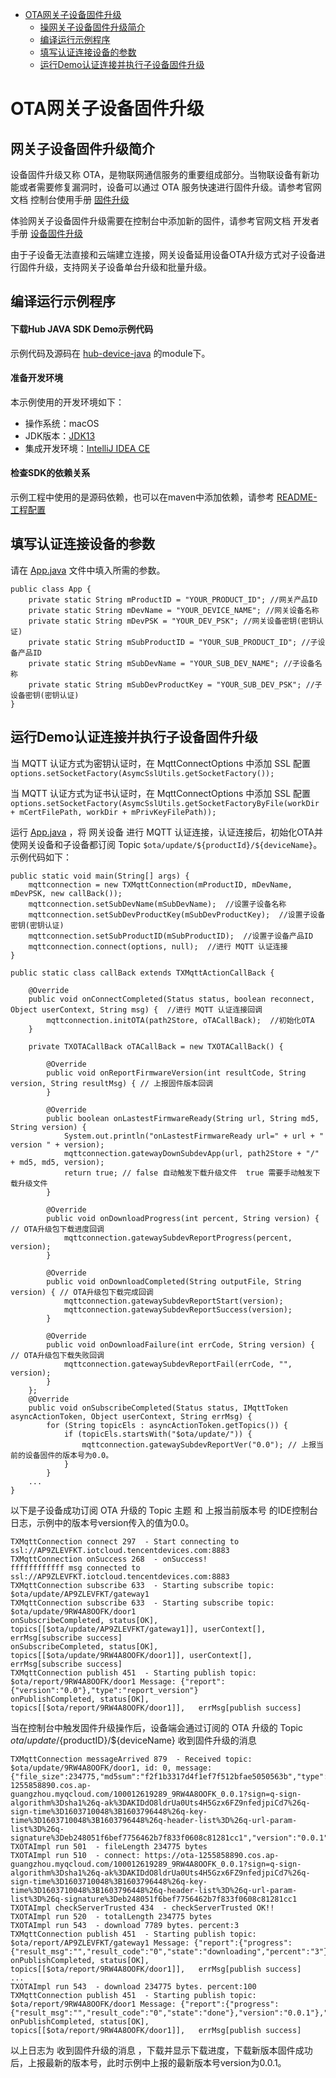 * [OTA网关子设备固件升级](#OTA网关子设备固件升级)
  * [操网关子设备固件升级简介](#网关子设备固件升级简介)
  * [编译运行示例程序](#编译运行示例程序)
  * [填写认证连接设备的参数](#填写认证连接设备的参数)
  * [运行Demo认证连接并执行子设备固件升级](#运行Demo认证连接并执行子设备固件升级)

# OTA网关子设备固件升级
## 网关子设备固件升级简介

设备固件升级又称 OTA，是物联网通信服务的重要组成部分。当物联设备有新功能或者需要修复漏洞时，设备可以通过 OTA 服务快速进行固件升级。请参考官网文档 控制台使用手册 [固件升级](https://cloud.tencent.com/document/product/634/14673)

体验网关子设备固件升级需要在控制台中添加新的固件，请参考官网文档 开发者手册 [设备固件升级](https://cloud.tencent.com/document/product/634/14674)

由于子设备无法直接和云端建立连接，网关设备延用设备OTA升级方式对子设备进行固件升级，支持网关子设备单台升级和批量升级。

## 编译运行示例程序

#### 下载Hub JAVA SDK Demo示例代码

示例代码及源码在 [hub-device-java](../../hub-device-java) 的module下。

#### 准备开发环境

本示例使用的开发环境如下：

* 操作系统：macOS
* JDK版本：[JDK13](https://www.oracle.com/java/technologies/javase-jdk13-downloads.html)
* 集成开发环境：[IntelliJ IDEA CE](https://www.jetbrains.com/idea/)

#### 检查SDK的依赖关系

示例工程中使用的是源码依赖，也可以在maven中添加依赖，请参考 [README-工程配置](../../hub-device-java/README.md#工程配置)

## 填写认证连接设备的参数

请在 [App.java](../../hub-device-java/src/main/java/com/tencent/iot/hub/device/java/App.java) 文件中填入所需的参数。
```
public class App {
    private static String mProductID = "YOUR_PRODUCT_ID"; //网关产品ID
	private static String mDevName = "YOUR_DEVICE_NAME"; //网关设备名称
	private static String mDevPSK = "YOUR_DEV_PSK"; //网关设备密钥(密钥认证)
	private static String mSubProductID = "YOUR_SUB_PRODUCT_ID"; //子设备产品ID
	private static String mSubDevName = "YOUR_SUB_DEV_NAME"; //子设备名称
	private static String mSubDevProductKey = "YOUR_SUB_DEV_PSK"; //子设备密钥(密钥认证)
}
```

## 运行Demo认证连接并执行子设备固件升级

当 MQTT 认证方式为密钥认证时，在 MqttConnectOptions 中添加 SSL 配置 `options.setSocketFactory(AsymcSslUtils.getSocketFactory());`

当 MQTT 认证方式为证书认证时，在 MqttConnectOptions 中添加 SSL 配置 `options.setSocketFactory(AsymcSslUtils.getSocketFactoryByFile(workDir + mCertFilePath, workDir + mPrivKeyFilePath));`

运行 [App.java](../../hub-device-java/src/main/java/com/tencent/iot/hub/device/java/App.java) ，将 网关设备 进行 MQTT 认证连接，认证连接后，初始化OTA并使网关设备和子设备都订阅 Topic `$ota/update/${productId}/${deviceName}`。示例代码如下：

```
public static void main(String[] args) {
    mqttconnection = new TXMqttConnection(mProductID, mDevName, mDevPSK, new callBack());
    mqttconnection.setSubDevName(mSubDevName);  //设置子设备名称
    mqttconnection.setSubDevProductKey(mSubDevProductKey);  //设置子设备密钥(密钥认证)
    mqttconnection.setSubProductID(mSubProductID);  //设置子设备产品ID
    mqttconnection.connect(options, null);  //进行 MQTT 认证连接
}

public static class callBack extends TXMqttActionCallBack {

    @Override
    public void onConnectCompleted(Status status, boolean reconnect, Object userContext, String msg) {  //进行 MQTT 认证连接回调
        mqttconnection.initOTA(path2Store, oTACallBack);  //初始化OTA
    }

    private TXOTACallBack oTACallBack = new TXOTACallBack() {

        @Override
        public void onReportFirmwareVersion(int resultCode, String version, String resultMsg) { // 上报固件版本回调
        }

        @Override
        public boolean onLastestFirmwareReady(String url, String md5, String version) {
        	System.out.println("onLastestFirmwareReady url=" + url + " version " + version);
        	mqttconnection.gatewayDownSubdevApp(url, path2Store + "/" + md5, md5, version);
        	return true; // false 自动触发下载升级文件  true 需要手动触发下载升级文件
        }

        @Override
        public void onDownloadProgress(int percent, String version) { // OTA升级包下载进度回调
        	mqttconnection.gatewaySubdevReportProgress(percent, version);
        }

        @Override
        public void onDownloadCompleted(String outputFile, String version) { // OTA升级包下载完成回调
        	mqttconnection.gatewaySubdevReportStart(version);
        	mqttconnection.gatewaySubdevReportSuccess(version);
        }

        @Override
        public void onDownloadFailure(int errCode, String version) { // OTA升级包下载失败回调
        	mqttconnection.gatewaySubdevReportFail(errCode, "", version);
        }
    };
    @Override
    public void onSubscribeCompleted(Status status, IMqttToken asyncActionToken, Object userContext, String errMsg) {
        for (String topicEls : asyncActionToken.getTopics()) {
            if (topicEls.startsWith("$ota/update/")) {
                mqttconnection.gatewaySubdevReportVer("0.0"); // 上报当前的设备固件的版本号为0.0。
            }
        }
    ...
}
```

以下是子设备成功订阅 OTA 升级的 Topic 主题 和 上报当前版本号 的IDE控制台日志，示例中的版本号version传入的值为0.0。

```
TXMqttConnection connect 297  - Start connecting to ssl://AP9ZLEVFKT.iotcloud.tencentdevices.com:8883
TXMqttConnection onSuccess 268  - onSuccess!
ffffffffffff msg connected to ssl://AP9ZLEVFKT.iotcloud.tencentdevices.com:8883
TXMqttConnection subscribe 633  - Starting subscribe topic: $ota/update/AP9ZLEVFKT/gateway1
TXMqttConnection subscribe 633  - Starting subscribe topic: $ota/update/9RW4A8OOFK/door1
onSubscribeCompleted, status[OK], topics[[$ota/update/AP9ZLEVFKT/gateway1]], userContext[], errMsg[subscribe success]
onSubscribeCompleted, status[OK], topics[[$ota/update/9RW4A8OOFK/door1]], userContext[], errMsg[subscribe success]
TXMqttConnection publish 451  - Starting publish topic: $ota/report/9RW4A8OOFK/door1 Message: {"report":{"version":"0.0"},"type":"report_version"}
onPublishCompleted, status[OK], topics[[$ota/report/9RW4A8OOFK/door1]],   errMsg[publish success]
```

当在控制台中触发固件升级操作后，设备端会通过订阅的 OTA 升级的 Topic $ota/update/${productID}/${deviceName} 收到固件升级的消息

```
TXMqttConnection messageArrived 879  - Received topic: $ota/update/9RW4A8OOFK/door1, id: 0, message: {"file_size":234775,"md5sum":"f2f1b3317d4f1ef7f512bfae5050563b","type":"update_firmware","url":"https://ota-1255858890.cos.ap-guangzhou.myqcloud.com/100012619289_9RW4A8OOFK_0.0.1?sign=q-sign-algorithm%3Dsha1%26q-ak%3DAKIDdO8ldrUa0Uts4H5Gzx6FZ9nfedjpiCd7%26q-sign-time%3D1603710048%3B1603796448%26q-key-time%3D1603710048%3B1603796448%26q-header-list%3D%26q-url-param-list%3D%26q-signature%3Deb248051f6bef7756462b7f833f0608c81281cc1","version":"0.0.1"}
TXOTAImpl run 501  - fileLength 234775 bytes
TXOTAImpl run 510  - connect: https://ota-1255858890.cos.ap-guangzhou.myqcloud.com/100012619289_9RW4A8OOFK_0.0.1?sign=q-sign-algorithm%3Dsha1%26q-ak%3DAKIDdO8ldrUa0Uts4H5Gzx6FZ9nfedjpiCd7%26q-sign-time%3D1603710048%3B1603796448%26q-key-time%3D1603710048%3B1603796448%26q-header-list%3D%26q-url-param-list%3D%26q-signature%3Deb248051f6bef7756462b7f833f0608c81281cc1
TXOTAImpl checkServerTrusted 434  - checkServerTrusted OK!!
TXOTAImpl run 520  - totalLength 234775 bytes
TXOTAImpl run 543  - download 7789 bytes. percent:3
TXMqttConnection publish 451  - Starting publish topic: $ota/report/AP9ZLEVFKT/gateway1 Message: {"report":{"progress":{"result_msg":"","result_code":"0","state":"downloading","percent":"3"},"version":"0.0.1"},"type":"report_progress"}
onPublishCompleted, status[OK], topics[[$ota/report/9RW4A8OOFK/door1]],   errMsg[publish success]
...
TXOTAImpl run 543  - download 234775 bytes. percent:100
TXMqttConnection publish 451  - Starting publish topic: $ota/report/9RW4A8OOFK/door1 Message: {"report":{"progress":{"result_msg":"","result_code":"0","state":"done"},"version":"0.0.1"},"type":"report_progress"}
onPublishCompleted, status[OK], topics[[$ota/report/9RW4A8OOFK/door1]],   errMsg[publish success]
```
以上日志为 收到固件升级的消息 ，下载并显示下载进度，下载新版本固件成功后，上报最新的版本号，此时示例中上报的最新版本号version为0.0.1。